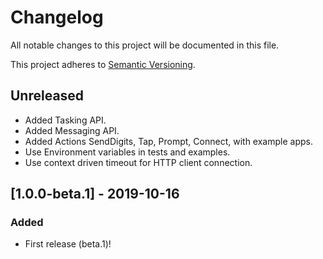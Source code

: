 # Changelog
All notable changes to this project will be documented in this file.

This project adheres to [Semantic Versioning](https://semver.org/spec/v2.0.0.html).

## Unreleased
- Added Tasking API.
- Added Messaging API.
- Added Actions SendDigits, Tap, Prompt, Connect, with example apps.
- Use Environment variables in tests and examples.
- Use context driven timeout for HTTP client connection.

## [1.0.0-beta.1] - 2019-10-16
### Added
- First release (beta.1)!

<!---
### Added
### Changed
### Removed
### Fixed
### Security
-->
